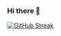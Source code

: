 ### Hi there 👋

<!--
**DYDY2MONOI/dydy2monoi** is a ✨ _special_ ✨ repository because its `README.md` (this file) appears on your GitHub profile.

Here are some ideas to get you started:

[![GitHub Streak](https://github-readme-streak-stats.herokuapp.com/?user=DYDY2MONOI)](https://git.io/streak-stats)

- 🔭 I’m currently working on ...
- 🌱 I’m currently learning C/C++
- 👯 I’m looking to collaborate on ...
- 🤔 I’m looking for help with ...
- 💬 Ask me about ...
- 📫 How to reach me: dylan.ta@epitech.eu
- 😄 Pronouns: ...
- ⚡ Fun fact: I love cat
-->
[![GitHub Streak](https://github-readme-streak-stats.herokuapp.com/?user=DenverCoder1)](https://git.io/streak-stats)
